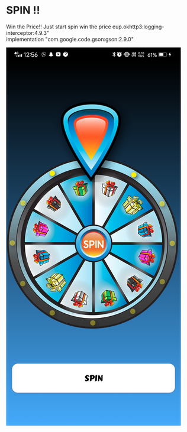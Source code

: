 # SPIN !!
 Win the Price!!
 Just start spin win the price eup.okhttp3:logging-interceptor:4.9.3"  
implementation "com.google.code.gson:gson:2.9.0"  

  ![Screen Shot](https://github.com/Mr-Sarath/SPIN/blob/master/sample-images/Screenshot_20220714_125639.jpg)

